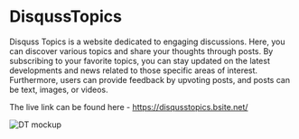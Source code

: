 # DisqussTopics
Disquss Topics is a website dedicated to engaging discussions. Here, you can discover various topics and share your thoughts through posts. By subscribing to your favorite topics, you can stay updated on the latest developments and news related to those specific areas of interest. Furthermore, users can provide feedback by upvoting posts, and posts can be text, images, or videos.

The live link can be found here - https://disqusstopics.bsite.net/

![DT mockup]((https://github.com/Awoyalejohn/DisqussTopics/blob/main/DisqussTopics/wwwroot/images/website-mockup.png))
